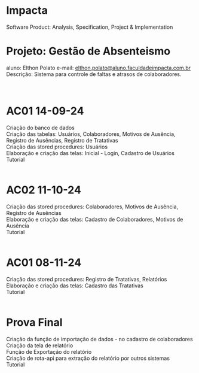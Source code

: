 # Impacta
Software Product: Analysis, Specification, Project &amp; Implementation

# Projeto: Gestão de Absenteismo
aluno: Elthon Polato
e-mail: elthon.polato@aluno.faculdadeimpacta.com.br
</br>Descrição: Sistema para controle de faltas e atrasos de colaboradores.</br></br></br>

# AC01 14-09-24
  Criação do banco de dados</br>
  Criação das tabelas: Usuários, Colaboradores, Motivos de Ausência, Registro de Ausências, Registro de Tratativas</br>
  Criação das stored procedures: Usuários</br>
  Elaboração e criação das telas: Inicial - Login, Cadastro de Usuários</br>
  Tutorial</br></br>

# AC02 11-10-24
  Criação das stored procedures: Colaboradores, Motivos de Ausência, Registro de Ausências</br>
  Elaboração e criação das telas: Cadastro de Colaboradores, Motivos de Ausência</br>
  Tutorial</br></br>
  
# AC01 08-11-24
  Criação das stored procedures: Registro de Tratativas, Relatórios</br>
  Elaboração e criação das telas: Cadastro das Tratativas</br>
  Tutorial</br></br>

# Prova Final
  Criação da função de importação de dados - no cadastro de colaboradores</br>
  Criação da tela de relatório</br>
  Função de Exportação do relatório</br>
  Criação de rota-api para extração do relatório por outros sistemas</br>
  Tutorial
  
